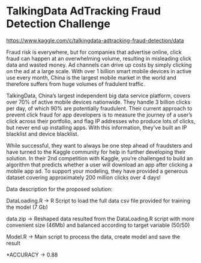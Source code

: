 # TalkingData AdTracking Fraud Detection Challenge

https://www.kaggle.com/c/talkingdata-adtracking-fraud-detection/data

Fraud risk is everywhere, but for companies that advertise online, click fraud can happen at an overwhelming volume, resulting in misleading click data and wasted money. Ad channels can drive up costs by simply clicking on the ad at a large scale. With over 1 billion smart mobile devices in active use every month, China is the largest
mobile market in the world and therefore suffers from huge volumes of fradulent traffic.

TalkingData, China’s largest independent big data service platform, covers over 70% of active mobile devices nationwide. They handle 3 billion clicks per day, of which 90% are potentially fraudulent. Their current approach to prevent click fraud for app developers is to measure the journey of a user’s click across their portfolio, and flag IP addresses who produce lots of clicks, but never end up installing apps. With this information, they've built an IP blacklist and device blacklist.

While successful, they want to always be one step ahead of fraudsters and have turned to the Kaggle community for help in further developing their solution. In their 2nd competition with Kaggle, you’re challenged to build an algorithm that predicts whether a user will download an app after clicking a mobile app ad. To support your modeling, they have provided a generous dataset covering approximately 200 million clicks over 4 days!

Data description for the proposed solution:

DataLoading.R -> R Script to load the full data csv file provided for training the model (7 Gb)

data.zip -> Reshaped data resulted from the DataLoading.R script with more convenient size (46Mb) and balanced according to target variable (50/50)

Model.R -> Main script to process the data, create model and save the result

*ACCURACY -> 0.88

